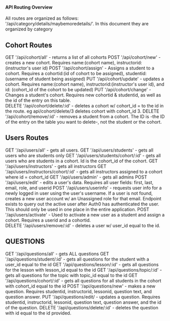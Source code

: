 #### API Routing Overview

All routes are organized as follows: '/api/category/details/maybemoredetails/'.   In this document they are organized by category

## Cohort Routes

GET '/api/cohort/all' - returns a list of all cohorts
POST '/api/cohort/new' - creates a new cohort.  Requires name:(cohort name), instructorid:(instructor's user id)
POST '/api/cohort/assign' - Assigns a student to a cohort.  Requires a cohortid:(id of cohort to be assigned), studentid:(username of student being assigned)
PUT '/api/cohort/update' - updates a cohort.  Requires name:(cohort name), instructorid:(instructor's user id), and id: (cohort_id of the cohort to be updated)
PUT '/api/cohort/change' - Changes a student's cohort.  Requires new cohortid & studentid, as well as the id of the entry on this table.  
DELETE '/api/cohort/delete/:id' - deletes a cohort w/ cohort_id = to the id in the route. eg api/cohort/delete/3 deletes cohort with cohort_id 3.
DELETE '/api/cohort/remove/:id' - removes a student from a cohort.  The ID is -the ID of the entry on the table you want to delete-, not the student or the cohort.

## Users Routes

GET '/api/users/all' - gets all users.
GET '/api/users/students' - gets all users who are students only
GET '/api/users/students/cohort/:id' - gets all users who are students in a cohort.  Id is the cohort_id of the cohort.
GET '/api/users/instructors' - gets all instructors
GET '/api/users/instructors/cohort/:id' - gets all instructors assigned to a cohort where id = cohort_id
GET '/api/users/admin' - gets all admins
POST '/api/users/edit' - edits a user's data.  Requires all user fields: first, last, email, role, and userid
POST '/api/users/userinfo' - requests user info for a newly logged in user using the user's username.  If a user is not found, creates a new user account w/ an Unassigned role for that email.  Endpoint exists to query out the active user after Auth0 has authenticated the user.   This should only be used in one place in the entire application.
POST '/api/users/activate' - Used to activate a new user as a student and assign a cohort.  Requires a userid and a cohortid.   
DELETE '/api/users/remove/:id' - deletes a user w/ user_id equal to the id.

## QUESTIONS

GET '/api/questions/all' - gets ALL questions
GET '/api/questions/student/:id' - gets all questions for the student with a user_id equal to the id
GET '/api/questions/lesson/:id' - gets all questions for the lesson with lesson_id equal to the id
GET '/api/questions/topic/:id' - gets all questions for the topic with topic_id equal to the id
GET '/api/questions/cohort/:id' - gets all questions for all students in the cohort with cohort_id equal to the id
POST '/api/questions/new' - makes a new question.  Requires studentid, instructorid, lessonid, question text, and question answer.
PUT '/api/questions/edit/ - updates a question.  Requires studentid, instructorid, lessonid, question text, question answer, and the id of the question.
DELETE '/api/questions/delete/:id' - deletes the question with id equal to the id provided.

